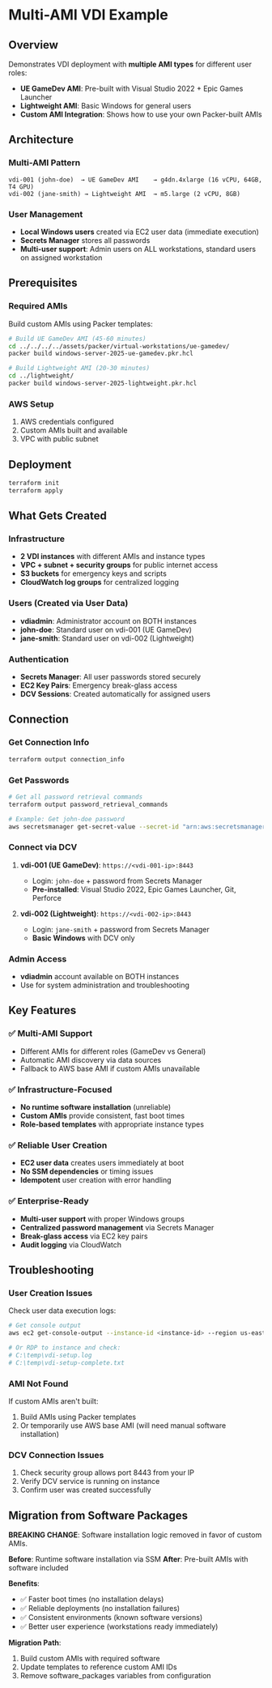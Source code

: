 # Multi-AMI VDI Example

## Overview
Demonstrates VDI deployment with **multiple AMI types** for different user roles:
- **UE GameDev AMI**: Pre-built with Visual Studio 2022 + Epic Games Launcher
- **Lightweight AMI**: Basic Windows for general users
- **Custom AMI Integration**: Shows how to use your own Packer-built AMIs

## Architecture

### Multi-AMI Pattern
```
vdi-001 (john-doe)  → UE GameDev AMI    → g4dn.4xlarge (16 vCPU, 64GB, T4 GPU)
vdi-002 (jane-smith) → Lightweight AMI  → m5.large (2 vCPU, 8GB)
```

### User Management
- **Local Windows users** created via EC2 user data (immediate execution)
- **Secrets Manager** stores all passwords
- **Multi-user support**: Admin users on ALL workstations, standard users on assigned workstation

## Prerequisites

### Required AMIs
Build custom AMIs using Packer templates:

```bash
# Build UE GameDev AMI (45-60 minutes)
cd ../../../../assets/packer/virtual-workstations/ue-gamedev/
packer build windows-server-2025-ue-gamedev.pkr.hcl

# Build Lightweight AMI (20-30 minutes)
cd ../lightweight/
packer build windows-server-2025-lightweight.pkr.hcl
```

### AWS Setup
1. AWS credentials configured
2. Custom AMIs built and available
3. VPC with public subnet

## Deployment

```bash
terraform init
terraform apply
```

## What Gets Created

### Infrastructure
- **2 VDI instances** with different AMIs and instance types
- **VPC + subnet + security groups** for public internet access
- **S3 buckets** for emergency keys and scripts
- **CloudWatch log groups** for centralized logging

### Users (Created via User Data)
- **vdiadmin**: Administrator account on BOTH instances
- **john-doe**: Standard user on vdi-001 (UE GameDev)
- **jane-smith**: Standard user on vdi-002 (Lightweight)

### Authentication
- **Secrets Manager**: All user passwords stored securely
- **EC2 Key Pairs**: Emergency break-glass access
- **DCV Sessions**: Created automatically for assigned users

## Connection

### Get Connection Info
```bash
terraform output connection_info
```

### Get Passwords
```bash
# Get all password retrieval commands
terraform output password_retrieval_commands

# Example: Get john-doe password
aws secretsmanager get-secret-value --secret-id "arn:aws:secretsmanager:us-east-1:ACCOUNT:secret:cgd/vdi-001/users/john-doe-XXXXX" --query SecretString --output text | jq -r '.password'
```

### Connect via DCV
1. **vdi-001 (UE GameDev)**: `https://<vdi-001-ip>:8443`
   - Login: `john-doe` + password from Secrets Manager
   - **Pre-installed**: Visual Studio 2022, Epic Games Launcher, Git, Perforce
   
2. **vdi-002 (Lightweight)**: `https://<vdi-002-ip>:8443`
   - Login: `jane-smith` + password from Secrets Manager
   - **Basic Windows** with DCV only

### Admin Access
- **vdiadmin** account available on BOTH instances
- Use for system administration and troubleshooting

## Key Features

### ✅ Multi-AMI Support
- Different AMIs for different roles (GameDev vs General)
- Automatic AMI discovery via data sources
- Fallback to AWS base AMI if custom AMIs unavailable

### ✅ Infrastructure-Focused
- **No runtime software installation** (unreliable)
- **Custom AMIs** provide consistent, fast boot times
- **Role-based templates** with appropriate instance types

### ✅ Reliable User Creation
- **EC2 user data** creates users immediately at boot
- **No SSM dependencies** or timing issues
- **Idempotent** user creation with error handling

### ✅ Enterprise-Ready
- **Multi-user support** with proper Windows groups
- **Centralized password management** via Secrets Manager
- **Break-glass access** via EC2 key pairs
- **Audit logging** via CloudWatch

## Troubleshooting

### User Creation Issues
Check user data execution logs:
```bash
# Get console output
aws ec2 get-console-output --instance-id <instance-id> --region us-east-1

# Or RDP to instance and check:
# C:\temp\vdi-setup.log
# C:\temp\vdi-setup-complete.txt
```

### AMI Not Found
If custom AMIs aren't built:
1. Build AMIs using Packer templates
2. Or temporarily use AWS base AMI (will need manual software installation)

### DCV Connection Issues
1. Check security group allows port 8443 from your IP
2. Verify DCV service is running on instance
3. Confirm user was created successfully

## Migration from Software Packages

**BREAKING CHANGE**: Software installation logic removed in favor of custom AMIs.

**Before**: Runtime software installation via SSM
**After**: Pre-built AMIs with software included

**Benefits**:
- ✅ Faster boot times (no installation delays)
- ✅ Reliable deployments (no installation failures)
- ✅ Consistent environments (known software versions)
- ✅ Better user experience (workstations ready immediately)

**Migration Path**:
1. Build custom AMIs with required software
2. Update templates to reference custom AMI IDs
3. Remove software_packages variables from configuration